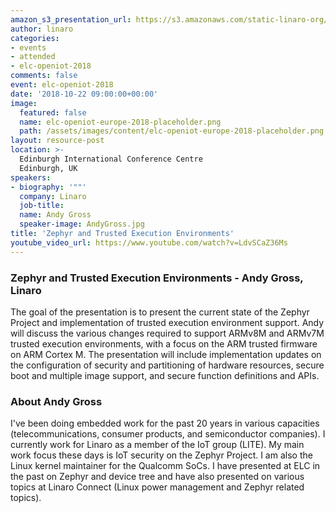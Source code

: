 ```yaml
---
amazon_s3_presentation_url: https://s3.amazonaws.com/static-linaro-org/event-resources/elc-openiot-2018/elc-openiot-2018-zephyr-and-trusted-execution-environments.pdf
author: linaro
categories:
- events
- attended
- elc-openiot-2018
comments: false
event: elc-openiot-2018
date: '2018-10-22 09:00:00+00:00'
image:
  featured: false
  name: elc-openiot-europe-2018-placeholder.png
  path: /assets/images/content/elc-openiot-europe-2018-placeholder.png
layout: resource-post
location: >-
  Edinburgh International Conference Centre
  Edinburgh, UK
speakers:
- biography: '""'
  company: Linaro
  job-title: 
  name: Andy Gross
  speaker-image: AndyGross.jpg
title: 'Zephyr and Trusted Execution Environments'
youtube_video_url: https://www.youtube.com/watch?v=LdvSCaZ36Ms
---
```

### Zephyr and Trusted Execution Environments - Andy Gross, Linaro

The goal of the presentation is to present the current state of the Zephyr Project and implementation of trusted execution environment support. Andy will discuss the various changes required to support ARMv8M and ARMv7M trusted execution environments, with a focus on the ARM trusted firmware on ARM Cortex M. The presentation will include implementation updates on the configuration of security and partitioning of hardware resources, secure boot and multiple image support, and secure function definitions and APIs. 

### About Andy Gross
I've been doing embedded work for the past 20 years in various capacities (telecommunications, consumer products, and semiconductor companies). I currently work for Linaro as a member of the IoT group (LITE). My main work focus these days is IoT security on the Zephyr Project. I am also the Linux kernel maintainer for the Qualcomm SoCs. I have presented at ELC in the past on Zephyr and device tree and have also presented on various topics at Linaro Connect (Linux power management and Zephyr related topics).